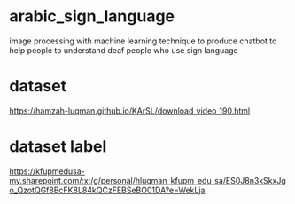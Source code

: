 # arabic_sign_language
image processing with machine learning technique to produce chatbot to help people to understand deaf people who use sign language
# dataset

https://hamzah-luqman.github.io/KArSL/download_video_190.html
# dataset label
https://kfupmedusa-my.sharepoint.com/:x:/g/personal/hluqman_kfupm_edu_sa/ES0J8n3kSkxJgo_QzotQGf8BcFK8L84kQCzFEBSeBO01DA?e=WekLja

